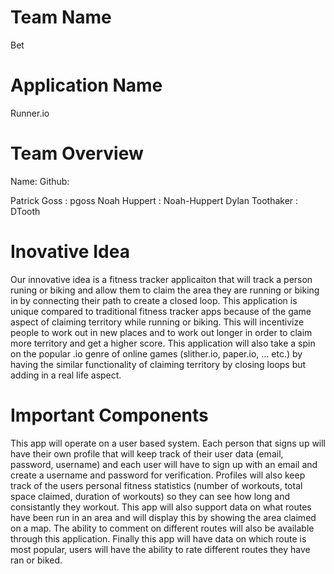 # Team Name
Bet

# Application Name
Runner.io

# Team Overview
Name:     Github:

Patrick Goss    : pgoss
Noah Huppert    : Noah-Huppert
Dylan Toothaker : DTooth

# Inovative Idea
Our innovative idea is a fitness tracker applicaiton that will track a person runing or biking and allow them to claim the area they are running or biking in by connecting their path to create a closed loop. This application is unique compared to traditional fitness tracker apps because of the game aspect of claiming territory while running or biking. This will incentivize people to work out in new places and to work out longer in order to claim more territory and get a higher score. This application will also take a spin on the popular .io genre of online games (slither.io, paper.io, ... etc.) by having the similar functionality of claiming territory by closing loops but adding in a real life aspect. 

# Important Components
This app will operate on a user based system. Each person that signs up will have their own profile that will keep track of their user data (email, password, username) and each user will have to sign up with an email and create a username and password for verification. Profiles will also keep track of the users personal fitness statistics (number of workouts, total space claimed, duration of workouts) so they can see how long and consistantly they workout. This app will also support data on what routes have been run in an area and will display this by showing the area claimed on a map. The ability to comment on different routes will also be available through this application. Finally this app will have data on which route is most popular, users will have the ability to rate different routes they have ran or biked.
